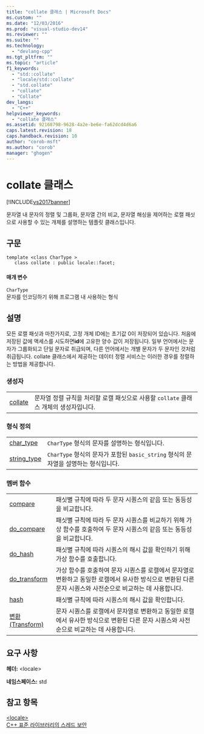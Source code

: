 ```yaml
---
title: "collate 클래스 | Microsoft Docs"
ms.custom: ""
ms.date: "12/03/2016"
ms.prod: "visual-studio-dev14"
ms.reviewer: ""
ms.suite: ""
ms.technology: 
  - "devlang-cpp"
ms.tgt_pltfrm: ""
ms.topic: "article"
f1_keywords: 
  - "std::collate"
  - "locale/std::collate"
  - "std.collate"
  - "collate"
  - "Collate"
dev_langs: 
  - "C++"
helpviewer_keywords: 
  - "collate 클래스"
ms.assetid: 92168798-9628-4a2e-be6e-fa62dcd4d6a6
caps.latest.revision: 18
caps.handback.revision: 10
author: "corob-msft"
ms.author: "corob"
manager: "ghogen"
---
```

# collate 클래스
[!INCLUDE[vs2017banner](../assembler/inline/includes/vs2017banner.md)]

문자열 내 문자의 정렬 및 그룹화, 문자열 간의 비교, 문자열 해싱을 제어하는 로캘 패싯으로 사용할 수 있는 개체를 설명하는 템플릿 클래스입니다.  
  
## 구문  
  
```  
template <class CharType >  
   class collate : public locale::facet;  
```  
  
#### 매개 변수  
 `CharType`  
 문자를 인코딩하기 위해 프로그램 내 사용하는 형식  
  
## 설명  
 모든 로캘 패싯과 마찬가지로, 고정 개체 ID에는 초기값 0이 저장되어 있습니다.  처음에 저장된 값에 액세스를 시도하면**id**에 고유한 양수 값이 저장됩니다. 일부 언어에서는 문자가 그룹화되고 단일 문자로 취급되며, 다른 언어에서는 개별 문자가 두 문자인 것처럼 취급됩니다.  collate 클래스에서 제공하는 데이터 정렬 서비스는 이러한 경우를 정렬하는 방법을 제공합니다.  
  
### 생성자  
  
|||  
|-|-|  
|[collate](../Topic/collate::collate.md)|문자열 정렬 규칙을 처리할 로캘 패싯으로 사용할 `collate` 클래스 개체의 생성자입니다.|  
  
### 형식 정의  
  
|||  
|-|-|  
|[char\_type](../Topic/collate::char_type.md)|`CharType` 형식의 문자를 설명하는 형식입니다.|  
|[string\_type](../Topic/collate::string_type.md)|`CharType` 형식의 문자가 포함된 `basic_string` 형식의 문자열을 설명하는 형식입니다.|  
  
### 멤버 함수  
  
|||  
|-|-|  
|[compare](../Topic/collate::compare.md)|패싯별 규칙에 따라 두 문자 시퀀스의 같음 또는 동등성을 비교합니다.|  
|[do\_compare](../Topic/collate::do_compare.md)|패싯별 규칙에 따라 두 문자 시퀀스를 비교하기 위해 가상 함수를 호출하여 두 문자 시퀀스의 같음 또는 동등성을 비교합니다.|  
|[do\_hash](../Topic/collate::do_hash.md)|패싯별 규칙에 따라 시퀀스의 해시 값을 확인하기 위해 가상 함수를 호출합니다.|  
|[do\_transform](../Topic/collate::do_transform.md)|가상 함수를 호출하여 문자 시퀀스를 로캘에서 문자열로 변환하고 동일한 로캘에서 유사한 방식으로 변환된 다른 문자 시퀀스와 사전순으로 비교하는 데 사용합니다.|  
|[hash](../Topic/collate::hash.md)|패싯별 규칙에 따라 시퀀스의 해시 값을 확인합니다.|  
|[변환\(Transform\)](../Topic/collate::transform.md)|문자 시퀀스를 로캘에서 문자열로 변환하고 동일한 로캘에서 유사한 방식으로 변환된 다른 문자 시퀀스와 사전순으로 비교하는 데 사용합니다.|  
  
## 요구 사항  
 **헤더:** \<locale\>  
  
 **네임스페이스:** std  
  
## 참고 항목  
 [\<locale\>](../standard-library/locale.md)   
 [C\+\+ 표준 라이브러리의 스레드 보안](../standard-library/thread-safety-in-the-cpp-standard-library.md)